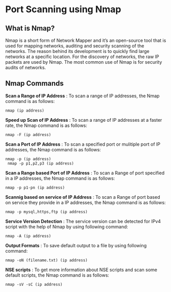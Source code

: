 # Port Scanning using Nmap

## What is Nmap?

Nmap is a short form of Network Mapper and it’s an open-source tool that is used for mapping networks, auditing and security scanning of the networks. The reason behind its development is to quickly find large networks at a specific location. For the discovery of networks, the raw IP packets are used by Nmap. The most common use of Nmap is for security audits of networks.

## Nmap Commands

**Scan a Range of IP Address** : To scan a range of IP addresses, the Nmap command is as follows:

    nmap (ip address)
**Speed up Scan of IP Address** : To scan a range of IP addresses at a faster rate, the Nmap command is as follows:

    nmap -F (ip address)
**Scan a Port of IP Address** :  To scan a specified port or mulitiple port of IP addresses, the Nmap command is as follows:

    nmap -p (ip address)
     nmap -p p1,p2,p3 (ip address)
**Scan a Range based Port of IP Address** :  To scan a Range of port specified in a IP addresses, the Nmap command is as follows:

    nmap -p p1-pn (ip address)
**Scannig based on service of IP Address** :  To scan a Range of port based on service they provide in a IP addresses, the Nmap command is as follows:

    nmap -p mysql,https,ftp (ip address)
**Service Version Detection** : The service version can be detected for IPv4 script with the help of Nmap by using following command:

    nmap -A (ip address)
**Output Formats** :  To save default output to a file by using following command:

    nmap -oN (filename.txt) (ip address)
**NSE scripts** : To get more information about NSE scripts and scan some default scripts, the Nmap command is as follows:

    nmap -sV -sC (ip address)
